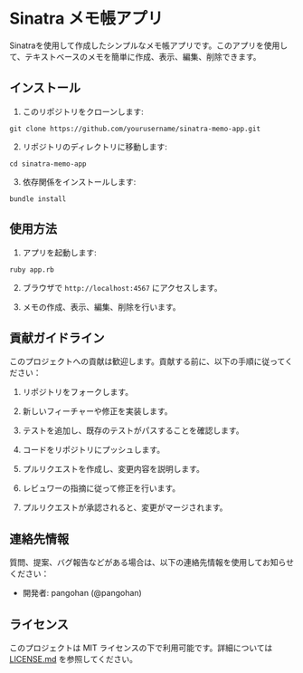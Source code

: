 # Sinatra メモ帳アプリ

Sinatraを使用して作成したシンプルなメモ帳アプリです。このアプリを使用して、テキストベースのメモを簡単に作成、表示、編集、削除できます。

## インストール

1. このリポジトリをクローンします:

`git clone https://github.com/yourusername/sinatra-memo-app.git`

2. リポジトリのディレクトリに移動します:

`cd sinatra-memo-app`

3. 依存関係をインストールします:

`bundle install`
## 使用方法

1. アプリを起動します:

`ruby app.rb`

2. ブラウザで `http://localhost:4567` にアクセスします。

3. メモの作成、表示、編集、削除を行います。

## 貢献ガイドライン

このプロジェクトへの貢献は歓迎します。貢献する前に、以下の手順に従ってください：

1. リポジトリをフォークします。

2. 新しいフィーチャーや修正を実装します。

3. テストを追加し、既存のテストがパスすることを確認します。

4. コードをリポジトリにプッシュします。

5. プルリクエストを作成し、変更内容を説明します。

6. レビュワーの指摘に従って修正を行います。

7. プルリクエストが承認されると、変更がマージされます。

## 連絡先情報

質問、提案、バグ報告などがある場合は、以下の連絡先情報を使用してお知らせください：

- 開発者: pangohan (@pangohan)

## ライセンス

このプロジェクトは MIT ライセンスの下で利用可能です。詳細については [LICENSE.md](LICENSE.md) を参照してください。
